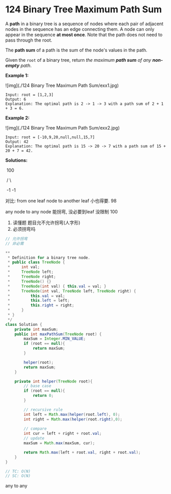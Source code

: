 # 124 Binary Tree Maximum Path Sum

A **path** in a binary tree is a sequence of nodes where each pair of adjacent nodes in the sequence has an edge connecting them. A node can only appear in the sequence **at most once**. Note that the path does not need to pass through the root.

The **path sum** of a path is the sum of the node's values in the path.

Given the `root` of a binary tree, return *the maximum **path sum** of any **non-empty** path*.

 

**Example 1:**

![img](./124 Binary Tree Maximum Path Sum/exx1.jpg)

```
Input: root = [1,2,3]
Output: 6
Explanation: The optimal path is 2 -> 1 -> 3 with a path sum of 2 + 1 + 3 = 6.
```

**Example 2:**

![img](./124 Binary Tree Maximum Path Sum/exx2.jpg)

```
Input: root = [-10,9,20,null,null,15,7]
Output: 42
Explanation: The optimal path is 15 -> 20 -> 7 with a path sum of 15 + 20 + 7 = 42.
```



**Solutions:**

​	100

​	/    \

​     -1      -1

对比: from one leaf node to another leaf 小也得要. 98

any node to any node  能拐弯, 没必要到leaf 没限制 100

1. 读懂题 题目允不允许拐弯(人字形)
2. 必须拐弯吗

```java
// 允许拐弯
// 非必需

**
 * Definition for a binary tree node.
 * public class TreeNode {
 *     int val;
 *     TreeNode left;
 *     TreeNode right;
 *     TreeNode() {}
 *     TreeNode(int val) { this.val = val; }
 *     TreeNode(int val, TreeNode left, TreeNode right) {
 *         this.val = val;
 *         this.left = left;
 *         this.right = right;
 *     }
 * }
 */
class Solution {
    private int maxSum;
    public int maxPathSum(TreeNode root) {
        maxSum = Integer.MIN_VALUE;
        if (root == null){
            return maxSum;
        }

        helper(root);
        return maxSum;
    }

    private int helper(TreeNode root){
        // base case 
        if (root == null){
            return 0;
        }

        // recursive rule
        int left = Math.max(helper(root.left), 0);
        int right = Math.max(helper(root.right),0);
				
        // compare 
        int cur = left + right + root.val;
      	// update
        maxSum = Math.max(maxSum, cur);

        return Math.max(left + root.val, right + root.val);
    }
}

// TC: O(N)
// SC: O(N)
```

any to any
